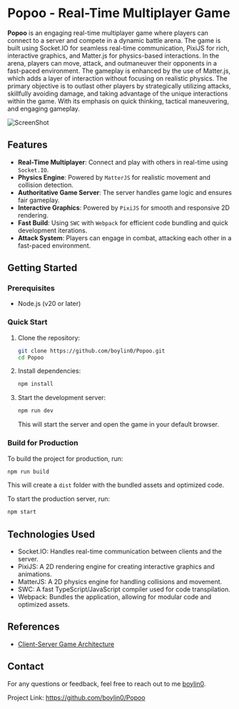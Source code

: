 # Popoo - Real-Time Multiplayer Game

**Popoo** is an engaging real-time multiplayer game where players can connect to a server and compete in a dynamic battle arena. The game is built using Socket.IO for seamless real-time communication, PixiJS for rich, interactive graphics, and Matter.js for physics-based interactions. In the arena, players can move, attack, and outmaneuver their opponents in a fast-paced environment. The gameplay is enhanced by the use of Matter.js, which adds a layer of interaction without focusing on realistic physics. The primary objective is to outlast other players by strategically utilizing attacks, skillfully avoiding damage, and taking advantage of the unique interactions within the game. With its emphasis on quick thinking, tactical maneuvering, and engaging gameplay.

![ScreenShot](https://github.com/boylin0/popoo/blob/main/screenshots_1.gif?raw=true)

## Features

- **Real-Time Multiplayer**: Connect and play with others in real-time using `Socket.IO`.
- **Physics Engine**: Powered by `MatterJS` for realistic movement and collision detection.
- **Authoritative Game Server**: The server handles game logic and ensures fair gameplay.
- **Interactive Graphics**: Powered by `PixiJS` for smooth and responsive 2D rendering.
- **Fast Build**: Using `SWC` with `Webpack` for efficient code bundling and quick development iterations.
- **Attack System**: Players can engage in combat, attacking each other in a fast-paced environment.

## Getting Started

### Prerequisites

- Node.js (v20 or later)

### Quick Start

1. Clone the repository:

    ```bash
    git clone https://github.com/boylin0/Popoo.git
    cd Popoo
    ```

2. Install dependencies:

    ```bash
    npm install
    ```

3. Start the development server:

    ```bash
    npm run dev
    ```

   This will start the server and open the game in your default browser.

### Build for Production

To build the project for production, run:

```bash
npm run build
```

This will create a `dist` folder with the bundled assets and optimized code.

To start the production server, run:

```bash
npm start
```

## Technologies Used

* Socket.IO: Handles real-time communication between clients and the server.
* PixiJS: A 2D rendering engine for creating interactive graphics and animations.
* MatterJS: A 2D physics engine for handling collisions and movement.
* SWC: A fast TypeScript/JavaScript compiler used for code transpilation.
* Webpack: Bundles the application, allowing for modular code and optimized assets.

## References

- [Client-Server Game Architecture](https://www.gabrielgambetta.com/client-server-game-architecture.html)

## Contact

For any questions or feedback, feel free to reach out to me [boylin0](https://github.com/boylin0).

Project Link: https://github.com/boylin0/Popoo
